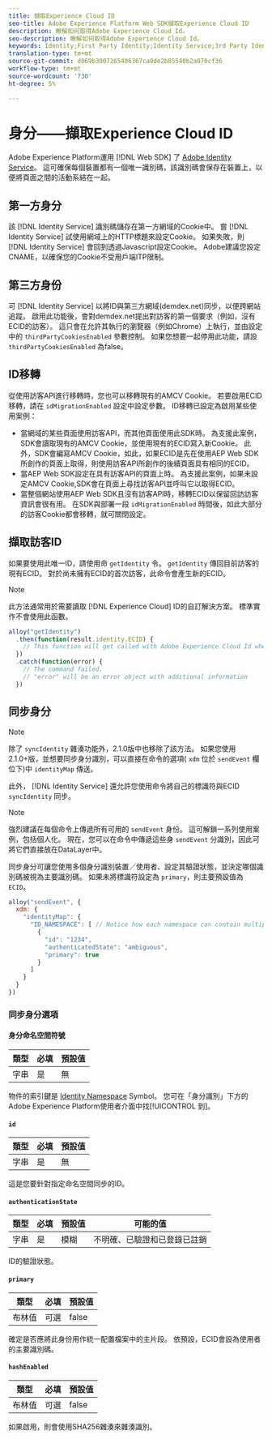```yaml
---
title: 擷取Experience Cloud ID
seo-title: Adobe Experience Platform Web SDK擷取Experience Cloud ID
description: 瞭解如何取得Adobe Experience Cloud Id。
seo-description: 瞭解如何取得Adobe Experience Cloud Id。
keywords: Identity;First Party Identity;Identity Service;3rd Party Identity;ID Migration;Visitor ID;third party identity;thirdPartyCookiesEnabled;idMigrationEnabled;getIdentity;Syncing Identities;syncIdentity;sendEvent;identityMap;primary;ecid;Identity Namespace;namespace id;authenticationState;hashEnabled;
translation-type: tm+mt
source-git-commit: d069b3007265406367ca9de2b85540b2a070cf36
workflow-type: tm+mt
source-wordcount: '730'
ht-degree: 5%

---
```



# 身分——擷取Experience Cloud ID

Adobe Experience Platform運用 [!DNL Web SDK] 了 [Adobe Identity Service](../../identity-service/ecid.md)。 這可確保每個裝置都有一個唯一識別碼，該識別碼會保存在裝置上，以便將頁面之間的活動系結在一起。

## 第一方身分

該 [!DNL Identity Service] 識別碼儲存在第一方網域的Cookie中。 嘗 [!DNL Identity Service] 試使用網域上的HTTP標題來設定Cookie。 如果失敗，則 [!DNL Identity Service] 會回到透過Javascript設定Cookie。 Adobe建議您設定CNAME，以確保您的Cookie不受用戶端ITP限制。

## 第三方身份

可 [!DNL Identity Service] 以將ID與第三方網域(demdex.net)同步，以便跨網站追蹤。 啟用此功能後，會對demdex.net提出對訪客的第一個要求（例如，沒有ECID的訪客）。 這只會在允許其執行的瀏覽器（例如Chrome）上執行，並由設定中的 `thirdPartyCookiesEnabled` 參數控制。 如果您想要一起停用此功能，請設 `thirdPartyCookiesEnabled` 為false。

## ID移轉

從使用訪客API進行移轉時，您也可以移轉現有的AMCV Cookie。 若要啟用ECID移轉，請在 `idMigrationEnabled` 設定中設定參數。 ID移轉已設定為啟用某些使用案例：

* 當網域的某些頁面使用訪客API，而其他頁面使用此SDK時。 為支援此案例，SDK會讀取現有的AMCV Cookie，並使用現有的ECID寫入新Cookie。 此外，SDK會編寫AMCV Cookie，如此，如果ECID是先在使用AEP Web SDK所創作的頁面上取得，則使用訪客API所創作的後續頁面具有相同的ECID。
* 當AEP Web SDK設定在具有訪客API的頁面上時。 為支援此案例，如果未設定AMCV Cookie,SDK會在頁面上尋找訪客API並呼叫它以取得ECID。
* 當整個網站使用AEP Web SDK且沒有訪客API時，移轉ECID以保留回訪訪客資訊會很有用。 在SDK與部署一段 `idMigrationEnabled` 時間後，如此大部分的訪客Cookie都會移轉，就可關閉設定。

## 擷取訪客ID

如果要使用此唯一ID，請使用命 `getIdentity` 令。 `getIdentity` 傳回目前訪客的現有ECID。 對於尚未擁有ECID的首次訪客，此命令會產生新的ECID。

>[!NOTE]
>
>此方法通常用於需要讀取 [!DNL Experience Cloud] ID的自訂解決方案。 標準實作不會使用此函數。

```javascript
alloy("getIdentity")
  .then(function(result.identity.ECID) {
    // This function will get called with Adobe Experience Cloud Id when the command promise is resolved
  })
  .catch(function(error) {
    // The command failed.
    // "error" will be an error object with additional information
  })
```

## 同步身分

>[!NOTE]
>
>除了 `syncIdentity` 雜湊功能外，2.1.0版中也移除了該方法。 如果您使用2.1.0+版，並想要同步身分識別，可以直接在命令的選項( `xdm` 位於 `sendEvent` 欄位下)中 `identityMap` 傳送。

此外， [!DNL Identity Service] 還允許您使用命令將自己的標識符與ECID `syncIdentity` 同步。

>[!NOTE]
>
>強烈建議在每個命令上傳遞所有可用的 `sendEvent` 身份。 這可解鎖一系列使用案例，包括個人化。 現在，您可以在命令中傳遞這些身 `sendEvent` 分識別，因此可將它們直接放在DataLayer中。

同步身分可讓您使用多個身分識別裝置／使用者、設定其驗證狀態，並決定哪個識別碼被視為主要識別碼。 如果未將標識符設定為 `primary`，則主要預設值為 `ECID`。

```javascript
alloy("sendEvent", {
  xdm: {
    "identityMap": {
      "ID_NAMESPACE": [ // Notice how each namespace can contain multiple identifiers.
        {
          "id": "1234",
          "authenticatedState": "ambiguous",
          "primary": true
        }
      ]
    }
  }
})
```


### 同步身分選項

#### 身分命名空間符號

| **類型** | **必填** | **預設值** |
| -------- | ------------ | ----------------- |
| 字串 | 是 | 無 |

物件的索引鍵是 [Identity Namespace](../../identity-service/namespaces.md) Symbol。 您可在「身分識別」下方的Adobe Experience Platform使用者介面中找[!UICONTROL 到]。

#### `id`

| **類型** | **必填** | **預設值** |
| -------- | ------------ | ----------------- |
| 字串 | 是 | 無 |

這是您要針對指定命名空間同步的ID。

#### `authenticationState`

| **類型** | **必填** | **預設值** | **可能的值** |
| -------- | ------------ | ----------------- | ------------------------------------ |
| 字串 | 是 | 模糊 | 不明確、已驗證和已登錄已註銷 |

ID的驗證狀態。

#### `primary`

| **類型** | **必填** | **預設值** |
| -------- | ------------ | ----------------- |
| 布林值 | 可選 | false |

確定是否應將此身份用作統一配置檔案中的主片段。 依預設，ECID會設為使用者的主要識別碼。

#### `hashEnabled`

| **類型** | **必填** | **預設值** |
| -------- | ------------ | ----------------- |
| 布林值 | 可選 | false |

如果啟用，則會使用SHA256雜湊來雜湊識別。
